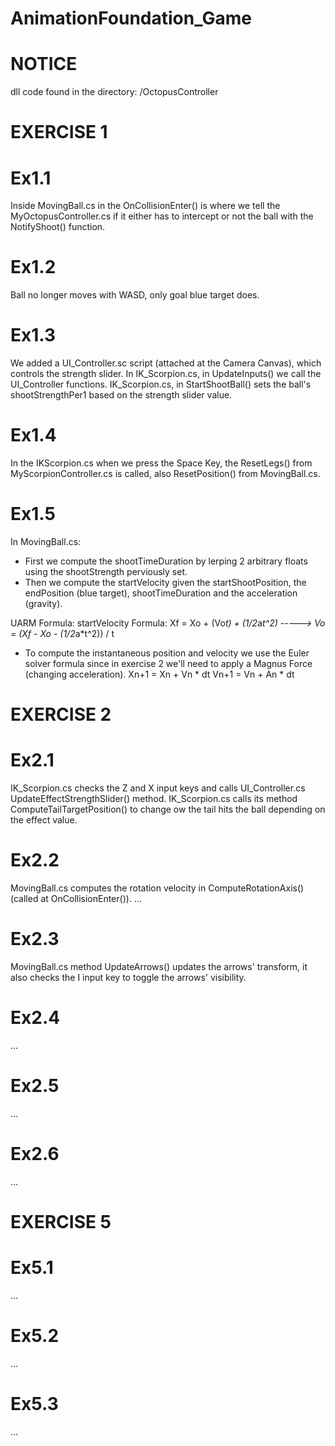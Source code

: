 # AnimationFoundation_Game

NOTICE
======
dll code found in the directory: /OctopusController


EXERCISE 1
==========
Ex1.1
=====
Inside MovingBall.cs in the OnCollisionEnter() is where we tell the MyOctopusController.cs
if it either has to intercept or not the ball with the NotifyShoot() function.

Ex1.2
===== 
Ball no longer moves with WASD, only goal blue target does.

Ex1.3
=====
We added a UI_Controller.sc script (attached at the Camera Canvas), which controls the strength
slider. In IK_Scorpion.cs, in UpdateInputs() we call the UI_Controller functions.
IK_Scorpion.cs, in StartShootBall() sets the ball's shootStrengthPer1 based on the strength slider 
value.

Ex1.4
=====
In the IKScorpion.cs when we press the Space Key, the ResetLegs() from MyScorpionController.cs 
is called, also ResetPosition() from MovingBall.cs.

Ex1.5
===== 
In MovingBall.cs:
- First we compute the shootTimeDuration by lerping 2 arbitrary floats using the shootStrength 
  perviously set.
- Then we compute the startVelocity given the startShootPosition, the endPosition (blue target),
  shootTimeDuration and the acceleration (gravity). 
	
UARM Formula:				startVelocity Formula:
Xf = Xo + (Vo*t) + (1/2*a*t^2)  ----->  Vo = (Xf - Xo - (1/2*a*t^2)) / t

- To compute the instantaneous position and velocity we use the Euler solver formula since in 
exercise 2 we'll need to apply a Magnus Force (changing acceleration).
Xn+1 = Xn + Vn * dt		Vn+1 = Vn + An * dt




EXERCISE 2
==========
Ex2.1
=====
IK_Scorpion.cs checks the Z and X input keys and calls UI_Controller.cs UpdateEffectStrengthSlider()
method.
IK_Scorpion.cs calls its method ComputeTailTargetPosition() to change ow the tail hits the ball
depending on the effect value.

Ex2.2
===== 
MovingBall.cs computes the rotation velocity in ComputeRotationAxis() (called at OnCollisionEnter()).
...

Ex2.3
===== 
MovingBall.cs method UpdateArrows() updates the arrows' transform, it also checks the I input key
to toggle the arrows' visibility.

Ex2.4
===== 
...

Ex2.5
===== 
...

Ex2.6
===== 
...



EXERCISE 5
==========
Ex5.1
=====
...

Ex5.2
===== 
...

Ex5.3
===== 
...
